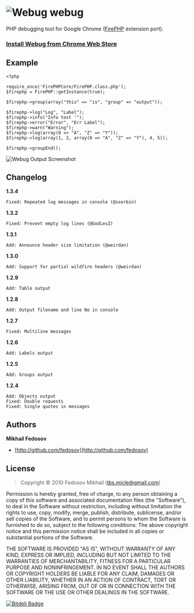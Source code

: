 ![Webug](http://i.imgur.com/H5xHtGT.png) webug
=====

PHP debugging tool for Google Chrome ([FirePHP](http://www.firephp.org/) extension port).

### [Install **Webug** from **Chrome Web Store**](https://chrome.google.com/webstore/detail/webug/cjbeipenlpoeifpkjhgakejmikdhlhcj)

## Example

    <?php

    require_once('FirePHPCore/FirePHP.class.php');
    $firephp = FirePHP::getInstance(true);

    $firephp->group(array("this" => "is", "group" => "output"));

    $firephp->log("Log", "Label");
    $firephp->info("Info test '");
    $firephp->error("Error", "Err Label");
    $firephp->warn("Warning");
    $firephp->log(array(0 => "A", "Z" => "Y"));
    $firephp->log(array(1, 2, array(0 => "A", "Z" => "Y"), 4, 5));

    $firephp->groupEnd();

![Webug Output Screenshot](http://i.imgur.com/OZXjCOD.png)

## Changelog

**1.3.4**

    Fixed: Repeated log messages in console (@sserbin)

**1.3.2**

    Fixed: Prevent empty log lines (@GodLesZ)

**1.3.1**

    Add: Announce header size limitation (@weirdan)

**1.3.0**

    Add: Support for partial wildfire headers (@weirdan)

**1.2.9**

    Add: Table output

**1.2.8**

    Add: Output filename and line No in console

**1.2.7**

    Fixed: Multiline messages

**1.2.6**

    Add: Labels output

**1.2.5**

    Add: Groups output

**1.2.4**

    Add: Objects output
    Fixed: Double requests
    Fixed: Single quotes in messages

## Authors

**Mikhail Fedosov**

+ [http://github.com/fedosov](http://github.com/fedosov)

## License

> Copyright © 2010 Fedosov Mikhail (tbs.micle@gmail.com)

Permission is hereby granted, free of charge, to any person obtaining a copy of this software and associated
documentation files (the "Software"), to deal in the Software without restriction, including without limitation
the rights to use, copy, modify, merge, publish, distribute, sublicense, and/or sell copies of the Software,
and to permit persons to whom the Software is furnished to do so, subject to the following conditions:
The above copyright notice and this permission notice shall be included in all copies or substantial portions
of the Software.

THE SOFTWARE IS PROVIDED "AS IS", WITHOUT WARRANTY OF ANY KIND, EXPRESS OR IMPLIED, INCLUDING BUT NOT LIMITED
TO THE WARRANTIES OF MERCHANTABILITY, FITNESS FOR A PARTICULAR PURPOSE AND NONINFRINGEMENT. IN NO EVENT SHALL
THE AUTHORS OR COPYRIGHT HOLDERS BE LIABLE FOR ANY CLAIM, DAMAGES OR OTHER LIABILITY, WHETHER IN AN ACTION OF
CONTRACT, TORT OR OTHERWISE, ARISING FROM, OUT OF OR IN CONNECTION WITH THE SOFTWARE OR THE USE OR OTHER DEALINGS
IN THE SOFTWARE.

[![Bitdeli Badge](https://d2weczhvl823v0.cloudfront.net/fedosov/webug/trend.png)](https://bitdeli.com/free "Bitdeli Badge")
